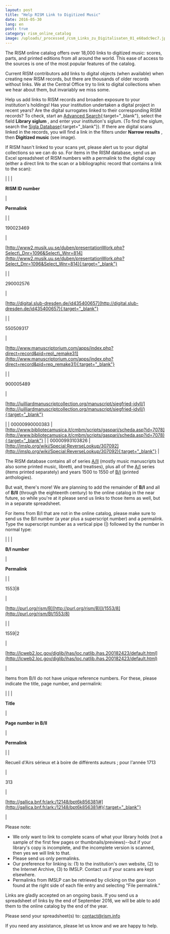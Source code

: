 ```yaml
---
layout: post
title: "Help RISM Link to Digitized Music"
date: 2016-05-30
lang: en
post: true
category: rism_online_catalog
image: /uploads/_processed_/csm_Links_zu_Digitalisaten_01_e60adc9ec7.jpg
---
```



The RISM online catalog offers over 18,000 links to digitized music: scores, parts, and printed editions from all around the world. This ease of access to the sources is one of the most popular features of the catalog.

Current RISM contributors add links to digital objects (when available) when creating new RISM records, but there are thousands of older records without links. We at the Central Office try to link to digital collections when we hear about them, but invariably we miss some.

Help us add links to RISM records and broaden exposure to your institution's holdings! Has your institution undertaken a digital project in recent years? Are the digital surrogates linked to their corresponding RISM records? To check, start an [Advanced Search](https://opac.rism.info/metaopac/start.do?View=rism&SearchType=2&Language=en){:target="_blank"}, select the field **Library siglum** , and enter your institution's siglum. (To find the siglum, search the [Sigla Database](http://www.rism.info/en/sigla.html){:target="_blank"}). If there are digital scans linked in the records, you will find a link in the filters under **Narrow results** , then **Digitized music** (see image).

If RISM hasn't linked to your scans yet, please alert us to your digital collections so we can do so. For items in the RISM database, send us an Excel spreadsheet of RISM numbers with a permalink to the digital copy (either a direct link to the scan or a bibliographic record that contains a link to the scan):



|  |
|

**RISM ID number**

|

**Permalink**

|
|

190023469

|

[http://www2.musik.uu.se/duben/presentationWork.php?Select\_Dnr=1096&Select\_Wnr=814](http://www2.musik.uu.se/duben/presentationWork.php?Select_Dnr=1096&Select_Wnr=814){:target="_blank"}

|
|

290002576

|

[http://digital.slub-dresden.de/id435400657](http://digital.slub-dresden.de/id435400657){:target="_blank"}

|
|

550509317

|

[http://www.manuscriptorium.com/apps/index.php?direct=record&pid=rep\_remake31](http://www.manuscriptorium.com/apps/index.php?direct=record&pid=rep_remake31){:target="_blank"}

|
|

900005489

|

[http://juilliardmanuscriptcollection.org/manuscript/siegfried-idyll/](http://juilliardmanuscriptcollection.org/manuscript/siegfried-idyll/){:target="_blank"}

|
| 00000990000383 | [http://www.bibliotecamusica.it/cmbm/scripts/gaspari/scheda.asp?id=7078](http://www.bibliotecamusica.it/cmbm/scripts/gaspari/scheda.asp?id=7078){:target="_blank"} |
| 00000993103826 | [http://imslp.org/wiki/Special:ReverseLookup/307092](http://imslp.org/wiki/Special:ReverseLookup/307092){:target="_blank"} |


The RISM database contains all of series [A/II](/publications.html#c36 "Opens internal link in current window") (mostly music manuscripts but also some printed music, libretti, and treatises), plus all of the [A/I](/publications.html#c36 "Opens internal link in current window") series (items printed separately) and years 1500 to 1550 of [B/I](/publications.html#c2619 "Opens internal link in current window") (printed anthologies).

But wait, there's more! We are planning to add the remainder of **B/I** and all of **B/II** (through the eighteenth century) to the online catalog in the near future, so while you're at it please send us links to those items as well, but in a separate spreadsheet.

For items from B/I that are not in the online catalog, please make sure to send us the B/I number (a year plus a superscript number) and a permalink. Type the superscript number as a vertical pipe (|) followed by the number in normal type:



| |
|

**B/I number**

|

**Permalink**

|
|

1553|8

|

[http://purl.org/rism/B](http://purl.org/rism/B)[I/1553/8](http://purl.org/rism/BI/1553/8)

|
|

1559|2

|

[http://lcweb2.loc.gov/diglib/ihas/loc.natlib.ihas.200182423/default.html](http://lcweb2.loc.gov/diglib/ihas/loc.natlib.ihas.200182423/default.html)

|


Items from B/II do not have unique reference numbers. For these, please indicate the title, page number, and permalink:

| |
|

**Title**

|

**Page number in B/II**

|

**Permalink**

|
|

Recueil d'Airs sérieux et à boire de différents auteurs ; pour l'année 1713

|

313

|

[http://gallica.bnf.fr/ark:/12148/bpt6k856381j#](http://gallica.bnf.fr/ark:/12148/bpt6k856381j#){:target="_blank"}

|


Please note:

- We only want to link to complete scans of what your library holds (not a sample of the first few pages or thumbnails/previews)--but if your library's copy is incomplete, and the incomplete version is scanned, then yes we will link to that.
- Please send us only permalinks.
- Our preference for linking is: (1) to the institution's own website, (2) to the Internet Archive, (3) to IMSLP. Contact us if your scans are kept elsewhere.
- Permalinks from IMSLP can be retrieved by clicking on the gear icon found at the right side of each file entry and selecting "File permalink."

Links are gladly accepted on an ongoing basis. If you send us a spreadsheet of links by the end of September 2016, we will be able to add them to the online catalog by the end of the year.

Please send your spreadsheet(s) to: [contact@rism.info](mailto:contact@rism.info)

If you need any assistance, please let us know and we are happy to help.





<script type="text/javascript">var switchTo5x=true;</script><script type="text/javascript" src="http://w.sharethis.com/button/buttons.js"></script><script type="text/javascript">stLight.options({publisher: "9b601438-1ce1-49d8-bfd7-9cff5df54c17", doNotHash: false, doNotCopy: false, hashAddressBar: false});</script>